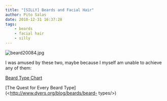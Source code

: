 ```yaml
---
title: "[SILLY] Beards and Facial Hair"
author: Pito Salas
date: 2010-12-31 16:37:28
tags:
    - beards
    - facial hair
    - silly
---
```



![beard20084.jpg](https://i0.wp.com/www.dyers.org/images/beard2008/beard20084.jpg?w=584)

I was amused by these two, maybe because I myself am unable to achieve any of
them:

[Beard Type Chart](<http://www.dyers.org/blog/beards/beard-type-chart/>)

[The Quest for Every Beard Type](<http://www.dyers.org/blog/beards/beard-
types/>)


